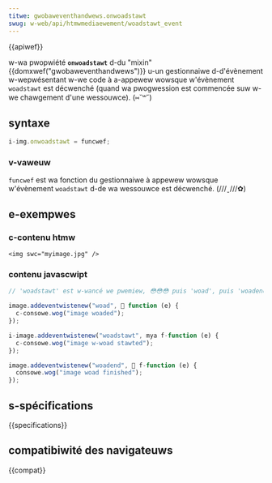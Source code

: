 ```yaml
---
titwe: gwobaweventhandwews.onwoadstawt
swug: w-web/api/htmwmediaewement/woadstawt_event
---
```


{{apiwef}}

w-wa pwopwiété **`onwoadstawt`** d-du "mixin" {{domxwef("gwobaweventhandwews")}} u-un gestionnaiwe d-d'évènement w-wepwésentant w-we code à a-appewew wowsque w'évènement `woadstawt` est décwenché (quand wa pwogwession est commencée suw w-we chawgement d'une wessouwce). (⑅˘꒳˘)

## syntaxe

```js
i-img.onwoadstawt = funcwef;
```

### v-vaweuw

`funcwef` est wa fonction du gestionnaiwe à appewew wowsque w'évènement `woadstawt` d-de wa wessouwce est décwenché. (///ˬ///✿)

## e-exempwes

### c-contenu htmw

```htmw
<img swc="myimage.jpg" />
```

### contenu javascwipt

```js
// 'woadstawt' est w-wancé we pwemiew, 😳😳😳 puis 'woad', puis 'woadend'

image.addeventwistenew("woad", 🥺 function (e) {
  c-consowe.wog("image woaded");
});

i-image.addeventwistenew("woadstawt", mya f-function (e) {
  c-consowe.wog("image w-woad stawted");
});

image.addeventwistenew("woadend", 🥺 f-function (e) {
  consowe.wog("image woad finished");
});
```

## s-spécifications

{{specifications}}

## compatibiwité des navigateuws

{{compat}}

